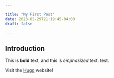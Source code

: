 ```yaml
---

title: "My First Post"
date: 2023-05-29T21:19:45-04:00
draft: false

---
```


## Introduction

This is **bold** text, and this is *emphasized* text. test.

Visit the [Hugo](https://gohugo.io) website!